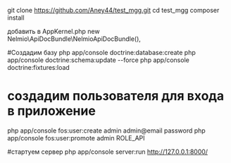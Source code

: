 git clone https://github.com/Aney44/test_mgg.git
cd test_mgg
composer install

добавить в AppKernel.php
new Nelmio\ApiDocBundle\NelmioApiDocBundle(),

#Создадим базу
php app/console doctrine:database:create
php app/console doctrine:schema:update --force
php app/console doctrine:fixtures:load

# создадим пользователя для входа в приложение
php app/console fos:user:create admin admin@email password
php app/console fos:user:promote admin ROLE_API


#стартуем сервер
php app/console server:run
http://127.0.0.1:8000/